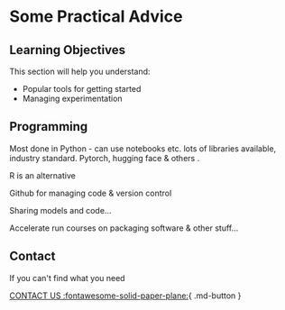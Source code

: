 # Some Practical Advice


## Learning Objectives
This section will help you understand:

- Popular tools for getting started
- Managing experimentation

## Programming

Most done in Python - can use notebooks etc. lots of libraries available, industry standard. Pytorch, hugging face & others .

R is an alternative

Github for managing code & version control

Sharing models and code...


Accelerate run courses on packaging software & other stuff...


## Contact

If you can't find what you need

[CONTACT US :fontawesome-solid-paper-plane:](mailto:accelerate-mle@cst.cam.ac.uk){ .md-button }





